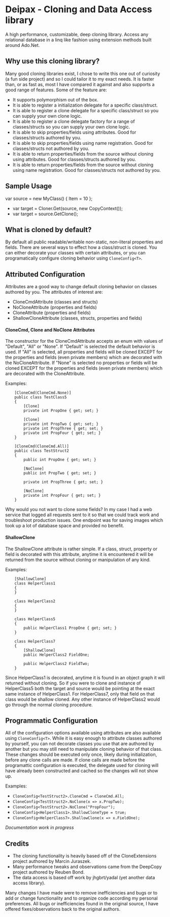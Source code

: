 # Deipax - Cloning and Data Access library

A high performance, customizable, deep cloning library. Access any relational database in a linq like fashion using extension methods built around Ado.Net.


## Why use this cloning library?
Many good cloning libraries exist, I chose to write this one out of curiosity (a fun side project) and so I could tailor it to my exact needs.  It is faster than, or as fast as, most I have compared it against and also supports a good range of features.  Some of the feature are:

- It supports polymorphism out of the box.
- It is able to register a initialization delegate for a specific class/struct.
- It is able to register a clone delegate for a specific class/struct so you can supply your own clone logic.
- It is able to register a clone delegate factory for a range of classes/structs so you can supply your own clone logic.
- It is able to skip properties/fields using attributes.  Good for classes/structs authored by you.
- It is able to skip properties/fields using name registration.  Good for classes/structs not authored by you.
- It is able to return properties/fields from the source without cloning using attributes.  Good for classes/structs authored by you.
- It is able to return properties/fields from the source without cloning using name registration.  Good for classes/structs not authored by you.

## Sample Usage
var source = new MyClass<int>() { Item = 10 };

 - var target = Cloner.Get(source, new CopyContext());
 - var target = source.GetClone();


## What is cloned by default?
By default all public readable/writable non-static, non-literal properties and fields.  There are several ways to effect how a class/struct is cloned.  You can either decorate your classes with certain attributes, or you can programatically configure cloning behavior using `CloneConfig<T>`.


## Attributed Configuration
Attributes are a good way to change default cloning behavior on classes authored by you.  The attributes of interest are:

- CloneCmdAttribute (classes and structs)
- NoCloneAttribute (properties and fields)
- CloneAttribute (properties and fields)
- ShallowCloneAttribute (classes, structs, properties and fields)

#### CloneCmd, Clone and NoClone Attributes
The constructor for the CloneCmdAttribute accepts an enum with values of "Default", "All" or "None".  If "Default" is selected the default behavior is used.  If "All" is selected, all properties and fields will be cloned EXCEPT for the properties and fields (even private members) which are decorated with the NoCloneAttribute.  If "None" is selected no properties or fields will be cloned EXCEPT for the properties and fields (even private members) which are decorated with the CloneAttribute.

Examples:

        [CloneCmd(CloneCmd.None)]
        public class TestClass5
        {
            [Clone]
            private int PropOne { get; set; }

            [Clone]
            private int PropTwo { get; set; }
            private int PropThree { get; set; }
            private int PropFour { get; set; }
        }

        [CloneCmd(CloneCmd.All)]
        public class TestStruct2
        {
            public int PropOne { get; set; }

            [NoClone]
            public int PropTwo { get; set; }
           
            private int PropThree { get; set; }
            
            [NoClone]
            private int PropFour { get; set; }
        }

Why would you not want to clone some fields?  In my case I had a web service that logged all requests sent to it so that we could track work and troubleshoot production issues.  One endpoint was for saving images which took up a lot of database space and provided no benefit.

#### ShallowClone
The ShallowClone attribute is rather simple.  If a class, struct, property or field is decorated with this attribute, anytime it is encountered it will be returned from the source without cloning or manipulation of any kind.

Examples:

        [ShallowClone]
        class HelperClass1
        {
        }

        class HelperClass2
        {
        }
        
        class HelperClass5
        {
            public HelperClass1 PropOne { get; set; }
        }
        
        class HelperClass7
        {
            [ShallowClone]
            public HelperClass2 FieldOne;

            public HelperClass2 FieldTwo;
        }
        
Since HelperClass1 is decorated, anytime it is found in an object graph it will returned without cloning.  So if you were to clone and instance of HelperClass5 both the target and source would be pointing at the exact same instance of HelperClass1.  For HelperClass7, only that field on that class would be shallow cloned.  Any other instance of HelperClass2 would go through the normal cloning procedure.


## Programmatic Configuration
All of the configuration options available using attributes are also available using `CloneConfig<T>`.  While it is easy enough to attribute classes authored by yourself, you can not decorate classes you use that are authored by another but you may still need to manipulate cloning behavior of that class.  These changes should be executed only once, likely during initialization, before any clone calls are made.  If clone calls are made before the programattic configuration is executed, the delegate used for cloning will have already been constructed and cached so the changes will not show up.

Examples:

- `CloneConfig<TestStruct2>.CloneCmd = CloneCmd.All;`
- `CloneConfig<TestStruct2>.NoClone(x => x.PropTwo);`
- `CloneConfig<TestStruct2>.NoClone("PropFour");`
- `CloneConfig<HelperClass1>.ShallowCloneType = true;`
- `CloneConfig<HelperClass7>.ShallowClone(x => x.FieldOne);`


*Documentation work in progress*

## Credits 
 - The cloning functionality is heavily based off of the CloneExtensions project authored by Marcin Juraszek.
 - Many performance tweaks and observations came from the DeepCopy project authored by Reuben Bond.
 - The data access is based off work by jhgbrt/yadal (yet another data access library).
 
Many changes I have made were to remove inefficiencies and bugs or to add or change functionality and to organize code according my personal preferences.  All bugs or inefficiencies found in the original source, I have offered fixes/observations back to the original authors.
